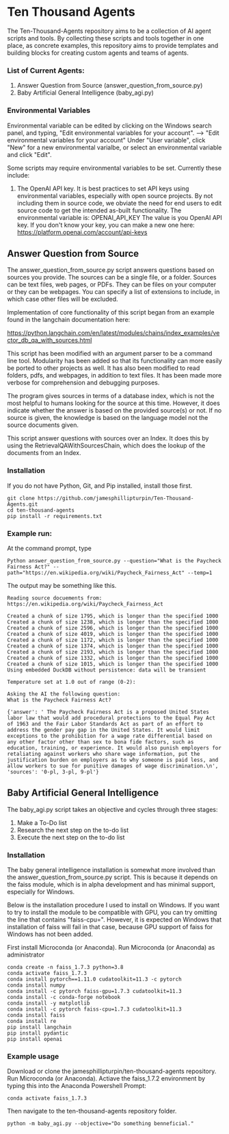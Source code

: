 # Ten Thousand Agents

The Ten-Thousand-Agents repository aims to be a collection of AI agent scripts and tools.
By collecting these scripts and tools together in one place, as concrete examples,
this repository aims to provide templates and building blocks for creating custom agents 
and teams of agents.

### List of Current Agents:
1. Answer Question from Source (answer_question_from_source.py)
2. Baby Artificial General Intelligence (baby_agi.py)

### Environmental Variables
Environmental variable can be edited by clicking on the Windows search panel, and typing,
"Edit environmental variables for your account".
--> "Edit environmental variables for your account"
Under "User variable", click "New" for a new environmental varialbe,
or select an environmental variable and click "Edit".

Some scripts may require environmental variables to be set. Currently these include:
1. The OpenAI API key. It is best practices to set API keys using environmental variables,
especially with open source projects. By not including them in source code, we obviate the
need for end users to edit source code to get the intended as-built functionality.
The environmental variable is: OPENAI_API_KEY
The value is you OpenAI API key. If you don't know your key, you can make a new one here:
https://platform.openai.com/account/api-keys

## Answer Question from Source

The answer_question_from_source.py script answers questions based on sources you provide. 
The sources can be a single file, or a folder. Sources can be text files, web pages, or PDFs. 
They can be files on your computer or they can be webpages. You can specify a list of 
extensions to include, in which case other files will be excluded.

Implementation of core functionality of this script began from an example found in the 
langchain documentation here:

https://python.langchain.com/en/latest/modules/chains/index_examples/vector_db_qa_with_sources.html

This script has been modified with an argument parser to be a command line tool. Modularity has 
been added so that its functionality can more easily be ported to other projects as well. It has 
also been modified to read folders, pdfs, and webpages, in addition to text files. 
It has been made more verbose for comprehension and debugging purposes.

The program gives sources in terms of a database index, which is not the most helpful to humans 
looking for the source at this time.  However, it does indicate whether the answer is based on 
the provided source(s) or not.  If no source is given, the knowledge is based on the language 
model not the source documents given.

This script answer questions with sources over an Index. It does this by using the RetrievalQAWithSourcesChain, which does the lookup of the documents from an Index.

### Installation

If you do not have Python, Git, and Pip installed, install those first.

```
git clone https://github.com/jamesphillipturpin/Ten-Thousand-Agents.git
cd ten-thousand-agents
pip install -r requirements.txt
```

### Example run:

At the command prompt, type
```
Python answer_question_from_source.py --question="What is the Paycheck Fairness Act?" --path="https://en.wikipedia.org/wiki/Paycheck_Fairness_Act" --temp=1
```

The output may be something like this.
```
Reading source docuements from:
https://en.wikipedia.org/wiki/Paycheck_Fairness_Act

Created a chunk of size 1795, which is longer than the specified 1000
Created a chunk of size 1238, which is longer than the specified 1000
Created a chunk of size 2596, which is longer than the specified 1000
Created a chunk of size 4019, which is longer than the specified 1000
Created a chunk of size 1172, which is longer than the specified 1000
Created a chunk of size 1374, which is longer than the specified 1000
Created a chunk of size 2193, which is longer than the specified 1000
Created a chunk of size 1332, which is longer than the specified 1000
Created a chunk of size 1015, which is longer than the specified 1000
Using embedded DuckDB without persistence: data will be transient

Temperature set at 1.0 out of range (0-2):

Asking the AI the following question:
What is the Paycheck Fairness Act?

{'answer': ' The Paycheck Fairness Act is a proposed United States labor law that would add procedural protections to the Equal Pay Act of 1963 and the Fair Labor Standards Act as part of an effort to address the gender pay gap in the United States. It would limit exceptions to the prohibition for a wage rate differential based on any other factor other than sex to bona fide factors, such as education, training, or experience. It would also punish employers for retaliating against workers who share wage information, put the justification burden on employers as to why someone is paid less, and allow workers to sue for punitive damages of wage discrimination.\n', 'sources': '0-pl, 3-pl, 9-pl'}
```


## Baby Artificial General Intelligence

The baby_agi.py script takes an objective and cycles through three stages:
1. Make a To-Do list
2. Research the next step on the to-do list
3. Execute the next step on the to-do list

### Installation

The baby general intelligence installation is somewhat more involved than
the answer_question_from_source.py script. This is because it depends on
the faiss module, which is in alpha development and has minimal support,
especially for Windows.

Below is the installation procedure I used to install on Windows. If you want
to try to install the module to be compatible with GPU, you can try omitting
the line that contains "faiss-cpu=". However, it is expected on Windows that 
installation of faiss will fail in that case, because GPU support of faiss 
for Windows has not been added.

First install Microconda (or Anaconda).
Run Microconda (or Anaconda) as administrator
```
conda create -n faiss_1.7.3 python=3.8
conda activate faiss_1.7.3
conda install pytorch==1.11.0 cudatoolkit=11.3 -c pytorch
conda install numpy
conda install -c pytorch faiss-gpu=1.7.3 cudatoolkit=11.3
conda install -c conda-forge notebook
conda install -y matplotlib
conda install -c pytorch faiss-cpu=1.7.3 cudatoolkit=11.3
conda install faiss
conda install re
pip install langchain
pip install pydantic
pip install openai
```

### Example usage
Download or clone the jamesphillipturpin/ten-thousand-agents repository.
Run Microconda (or Anaconda).
Actiave the faiss_1.7.2 environment by typing this into the Anaconda Powershell Prompt:
```
conda activate faiss_1.7.3
```
Then navigate to the ten-thousand-agents repository folder.
```
python -m baby_agi.py --objective="Do something benneficial." 
```
